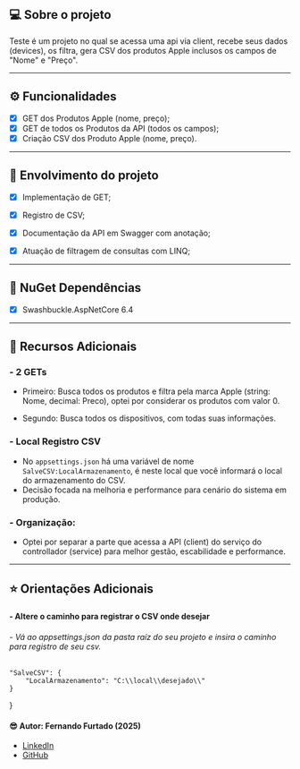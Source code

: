 ﻿## 💻 Sobre o projeto

Teste é um projeto no qual se acessa uma api via client, recebe seus dados (devices), os filtra, gera CSV dos produtos Apple inclusos os campos de "Nome" e "Preço".

---

## ⚙️ Funcionalidades

- [x] GET dos Produtos Apple (nome, preço);
- [x] GET de todos os Produtos da API (todos os campos);
- [x] Criação CSV dos Produto Apple (nome, preço).

---

## :1st_place_medal: Envolvimento do projeto
- [x] Implementação de GET;
- [x] Registro de CSV;
- [x] Documentação da API em Swagger com anotação;
- [x] Atuação de filtragem de consultas com LINQ;


--- 

## :hammer: NuGet Dependências
- [x] Swashbuckle.AspNetCore 6.4

  
---

## :bookmark: Recursos Adicionais
### - 2 GETs
- Primeiro: Busca todos os produtos e filtra pela marca Apple (string: Nome, decimal: Preco), optei por considerar os produtos com valor 0.

- Segundo: Busca todos os dispositivos, com todas suas informações.

### - Local Registro CSV
 - No ```appsettings.json``` há uma variável de nome ```SalveCSV:LocalArmazenamento```, é neste local que você informará o local do armazenamento do CSV.  
 - Decisão focada na melhoria e performance para cenário do sistema em produção.

### - Organização:
 - Optei por separar a parte que acessa a API (client) do serviço do controllador (service) para melhor gestão, escabilidade e performance.



---

## :star: Orientações Adicionais
#### - Altere o caminho para registrar o CSV onde desejar
###### - Vá ao appsettings.json da pasta raíz do seu projeto e insira o caminho para registro de seu csv.

    "SalveCSV": {
        "LocalArmazenamento": "C:\\local\\desejado\\"
    }
}


####  :sunglasses: Autor: Fernando Furtado (2025)
- [LinkedIn](https://linkedin.com/in/furtadof/)
- [GitHub](https://github.com/Fernando-EngComputacao)